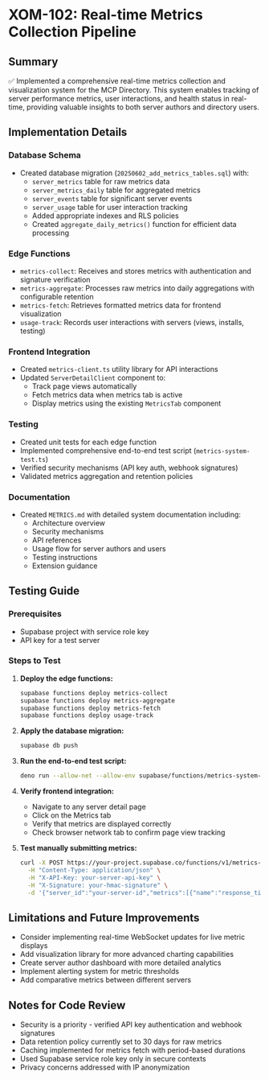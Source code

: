 # XOM-102: Real-time Metrics Collection Pipeline

## Summary
✅ Implemented a comprehensive real-time metrics collection and visualization system for the MCP Directory. This system enables tracking of server performance metrics, user interactions, and health status in real-time, providing valuable insights to both server authors and directory users.

## Implementation Details

### Database Schema
- Created database migration (`20250602_add_metrics_tables.sql`) with:
  - `server_metrics` table for raw metrics data
  - `server_metrics_daily` table for aggregated metrics
  - `server_events` table for significant server events
  - `server_usage` table for user interaction tracking
  - Added appropriate indexes and RLS policies
  - Created `aggregate_daily_metrics()` function for efficient data processing

### Edge Functions
- `metrics-collect`: Receives and stores metrics with authentication and signature verification
- `metrics-aggregate`: Processes raw metrics into daily aggregations with configurable retention
- `metrics-fetch`: Retrieves formatted metrics data for frontend visualization
- `usage-track`: Records user interactions with servers (views, installs, testing)

### Frontend Integration
- Created `metrics-client.ts` utility library for API interactions
- Updated `ServerDetailClient` component to:
  - Track page views automatically
  - Fetch metrics data when metrics tab is active
  - Display metrics using the existing `MetricsTab` component

### Testing
- Created unit tests for each edge function
- Implemented comprehensive end-to-end test script (`metrics-system-test.ts`)
- Verified security mechanisms (API key auth, webhook signatures)
- Validated metrics aggregation and retention policies

### Documentation
- Created `METRICS.md` with detailed system documentation including:
  - Architecture overview
  - Security mechanisms
  - API references
  - Usage flow for server authors and users
  - Testing instructions
  - Extension guidance

## Testing Guide

### Prerequisites
- Supabase project with service role key
- API key for a test server

### Steps to Test

1. **Deploy the edge functions:**
   ```bash
   supabase functions deploy metrics-collect
   supabase functions deploy metrics-aggregate
   supabase functions deploy metrics-fetch
   supabase functions deploy usage-track
   ```

2. **Apply the database migration:**
   ```bash
   supabase db push
   ```

3. **Run the end-to-end test script:**
   ```bash
   deno run --allow-net --allow-env supabase/functions/metrics-system-test.ts <supabase-url> <service-role-key> <api-key>
   ```

4. **Verify frontend integration:**
   - Navigate to any server detail page
   - Click on the Metrics tab
   - Verify that metrics are displayed correctly
   - Check browser network tab to confirm page view tracking

5. **Test manually submitting metrics:**
   ```bash
   curl -X POST https://your-project.supabase.co/functions/v1/metrics-collect \
     -H "Content-Type: application/json" \
     -H "X-API-Key: your-server-api-key" \
     -H "X-Signature: your-hmac-signature" \
     -d '{"server_id":"your-server-id","metrics":[{"name":"response_time","value":120,"type":"gauge","timestamp":"2025-06-02T12:00:00Z"}]}'
   ```

## Limitations and Future Improvements

- Consider implementing real-time WebSocket updates for live metric displays
- Add visualization library for more advanced charting capabilities
- Create server author dashboard with more detailed analytics
- Implement alerting system for metric thresholds
- Add comparative metrics between different servers

## Notes for Code Review

- Security is a priority - verified API key authentication and webhook signatures
- Data retention policy currently set to 30 days for raw metrics
- Caching implemented for metrics fetch with period-based durations
- Used Supabase service role key only in secure contexts
- Privacy concerns addressed with IP anonymization
